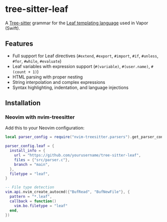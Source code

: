 # tree-sitter-leaf

A [Tree-sitter](https://tree-sitter.github.io/tree-sitter/) grammar for the [Leaf templating language](https://docs.vapor.codes/leaf/overview/) used in Vapor (Swift).

## Features

- Full support for Leaf directives (`#extend`, `#export`, `#import`, `#if`, `#unless`, `#for`, `#while`, `#evaluate`)
- Leaf variables with expression support (`#(variable)`, `#(user.name)`, `#(count + 1)`)
- HTML parsing with proper nesting
- String interpolation and complex expressions
- Syntax highlighting, indentation, and language injections

## Installation

### Neovim with nvim-treesitter

Add this to your Neovim configuration:

```lua
local parser_config = require("nvim-treesitter.parsers").get_parser_configs()

parser_config.leaf = {
  install_info = {
    url = "https://github.com/yourusername/tree-sitter-leaf",
    files = {"src/parser.c"},
    branch = "main",
  },
  filetype = "leaf",
}

-- File type detection
vim.api.nvim_create_autocmd({"BufRead", "BufNewFile"}, {
  pattern = "*.leaf",
  callback = function()
    vim.bo.filetype = "leaf"
  end,
})
```
